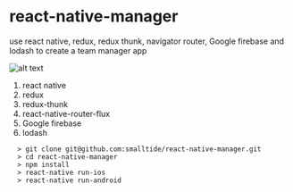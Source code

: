 # react-native-manager
use react native, redux, redux thunk, navigator router, Google firebase and lodash to create a team manager app

![alt text](https://github.com/smalltide/react-native-manager/blob/master/screenshot.png "react-native-manager")

1. react native
2. redux
3. redux-thunk
4. react-native-router-flux
5. Google firebase
6. lodash

```
  > git clone git@github.com:smalltide/react-native-manager.git
  > cd react-native-manager
  > npm install
  > react-native run-ios
  > react-native run-android
```
